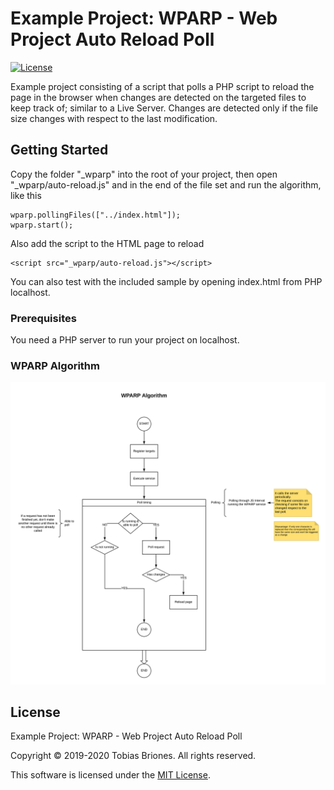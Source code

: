 # Example Project: WPARP - Web Project Auto Reload Poll

[![License](https://img.shields.io/github/license/TobiasBriones/example.programming.tool.php.wparp)](https://github.com/TobiasBriones/example.programming.tool.php.wparp/blob/master/LICENSE)

Example project consisting of a script that polls a PHP script to reload the page in the browser
when changes are detected on the targeted files to keep track of; similar to a Live Server. Changes
are detected only if the file size changes with respect to the last modification.

## Getting Started

Copy the folder "_wparp" into the root of your project, then open "_wparp/auto-reload.js" and in the
end of the file set and run the algorithm, like this

```
wparp.pollingFiles(["../index.html"]);
wparp.start();
```

Also add the script to the HTML page to reload

```
<script src="_wparp/auto-reload.js"></script>
```

You can also test with the included sample by opening index.html from PHP localhost.

### Prerequisites

You need a PHP server to run your project on localhost.

### WPARP Algorithm

[![Algorithm](https://raw.githubusercontent.com/TobiasBriones/images/master/example-projects/example.programming.tool.php.wparp/wparp-algorithm.png)](https://github.com/TobiasBriones/images/tree/master/example-projects)

## License

Example Project: WPARP - Web Project Auto Reload Poll

Copyright © 2019-2020 Tobias Briones. All rights reserved.

This software is licensed under
the [MIT License](https://github.com/TobiasBriones/example.programming.tool.php.wparp/blob/master/LICENSE).
